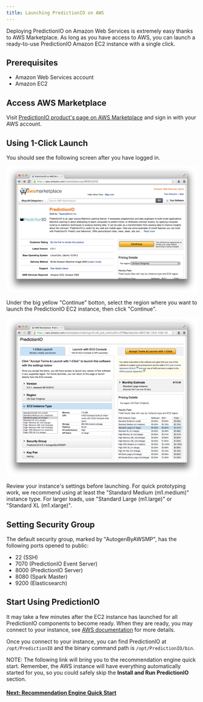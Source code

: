 ```yaml
---
title: Launching PredictionIO on AWS
---
```


Deploying PredictionIO on Amazon Web Services is extremely easy thanks
to AWS Marketplace. As long as you have access to AWS, you can launch a
ready-to-use PredictionIO Amazon EC2 instance with a single click.

## Prerequisites

* Amazon Web Services account
* Amazon EC2

## Access AWS Marketplace

Visit [PredictionIO product's page on AWS
Marketplace](https://aws.amazon.com/marketplace/pp/B00RPIFSYS/) and sign in with
your AWS account.

## Using 1-Click Launch

You should see the following screen after you have logged in.

![alt text](../images/awsm-product.png)

Under the big yellow "Continue" botton, select the region where you want to
launch the PredictionIO EC2 instance, then click "Continue".

![alt text](../images/awsm-1click.png)

Review your instance's settings before launching. For quick prototyping work,
we recommend using at least the "Standard Medium (m1.medium)" instance type.
For larger loads, use "Standard Large (m1.large)" or "Standard XL (m1.xlarge)".

## Setting Security Group

The default security group, marked by "AutogenByAWSMP", has the following ports
opened to public:

* 22 (SSH)
* 7070 (PredictionIO Event Server)
* 8000 (PredictionIO Server)
* 8080 (Spark Master)
* 9200 (Elasticsearch)

## Start Using PredictionIO

It may take a few minutes after the EC2 instance has launched for all
PredictionIO components to become ready. When they are ready, you may connect to
your instance, see [AWS
documentation](http://docs.aws.amazon.com/AWSEC2/latest/UserGuide/ec2-connect-to-instance-linux.html)
for more details.

Once you connect to your instance, you can find PredictionIO  at
`/opt/PredictionIO` and the binary command path is `/opt/PredictionIO/bin`.

NOTE: The following link will bring you to the recommendation engine quick
start. Remember, the AWS instance will have everything automatically started for
you, so you could safely skip the **Install and Run PredictionIO** section.

#### [Next: Recommendation Engine Quick Start](/templates/recommendation/quickstart/)
